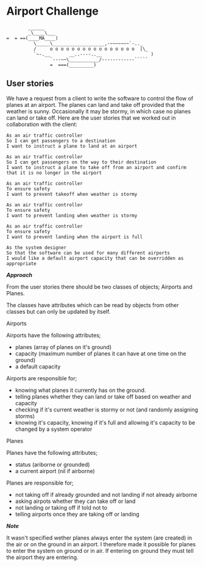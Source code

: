 Airport Challenge
=================

```
        ______
        _\____\___
=  = ==(____MA____)
          \_____\___________________,-~~~~~~~`-.._
          /     o o o o o o o o o o o o o o o o  |\_
          `~-.__       __..----..__                  )
                `---~~\___________/------------`````
                =  ===(_________)

```

User stories
---------

We have a request from a client to write the software to control the flow of planes at an airport. The planes can land and take off provided that the weather is sunny. Occasionally it may be stormy, in which case no planes can land or take off.  Here are the user stories that we worked out in collaboration with the client:

```
As an air traffic controller
So I can get passengers to a destination
I want to instruct a plane to land at an airport

As an air traffic controller
So I can get passengers on the way to their destination
I want to instruct a plane to take off from an airport and confirm that it is no longer in the airport

As an air traffic controller
To ensure safety
I want to prevent takeoff when weather is stormy

As an air traffic controller
To ensure safety
I want to prevent landing when weather is stormy

As an air traffic controller
To ensure safety
I want to prevent landing when the airport is full

As the system designer
So that the software can be used for many different airports
I would like a default airport capacity that can be overridden as appropriate
```
 ***Approach***

 From the user stories there should be two classes of objects; Airports and Planes.

 The classes have attributes which can be read by objects from other classes but can only be updated by itself.


 Airports

 Airports have the following attributes;
 - planes (array of planes on it's ground)
 - capacity (maximum number of planes it can have at one time on the ground)
 - a default capacity

 Airports are responsible for;
 - knowing what planes it currently has on the ground.  
 - telling planes whether they can land or take off based on weather and capacity
 - checking if it's current weather is stormy or not (and randomly assigning storms)
 - knowing it's capacity, knowing if it's full and allowing it's capacity to be changed by a system operator

Planes

Planes have the following attributes;
 - status (ariborne or grounded)
 - a current airport (nil if airborne)

Planes are responsible for;
 - not taking off if already grounded and not landing if not already airborne
 - asking airpots whether they can take off or land
 - not landing or taking off if told not to
 - telling airports once they are taking off or landing

 ***Note***

 It wasn't specified wether planes always enter the system (are created) in the air or on the ground in an airport. I therefore made it possible for planes to enter the system on ground or in air. If entering on ground they must tell the airport they are entering. 
